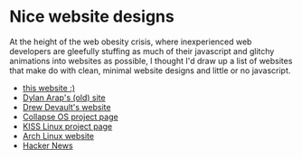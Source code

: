 # Nice website designs

At the height of the web obesity crisis, where inexperienced web developers
are gleefully stuffing as much of their javascript and glitchy animations
into websites as possible, I thought I'd draw up a list of websites that
make do with clean, minimal website designs and little or no javascript.

- [this website :)](http://kiedtl.surge.sh/)
- [Dylan Arap's (old) site](http://blckk.me/website)
- [Drew Devault's website](http://drewdevault.com/)
- [Collapse OS project page](http://collapseos.org/)
- [KISS Linux project page](http://getkiss.org/)
- [Arch Linux website](https://archlinux.org/)
- [Hacker News](https://news.ycombinator.com/)
